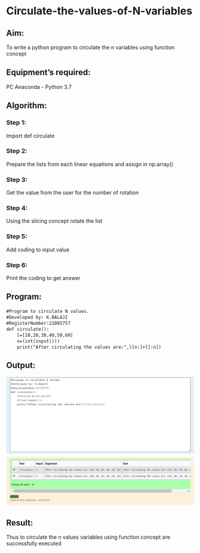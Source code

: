 # Circulate-the-values-of-N-variables
## Aim:
To write a python program to circulate the n variables using function concept
## Equipment’s required:
PC
Anaconda - Python 3.7
## Algorithm: 
### Step 1: 
Import def circulate
### Step 2: 
Prepare the lists from each linear equations and assign in np.array()
### Step 3: 
Get the value from the user for the number of rotation
### Step 4: 
Using the slicing concept rotate the list

### Step 5: 
Add coding to input value
### Step 6: 
Print the coding to get answer
## Program:
~~~
#Program to circulate N values.
#Developed by: K.BALAJI
#RegisterNumber:21005757
def circulate():
    l=[10,20,30,40,50,60]
    n=(int(input()))
    print("After circulating the values are:",l[n:]+l[:n])
~~~

## Output:
![OUTPUT1](/output.png)

## Result:
Thus to circulate the n values variables using function concept are successfully executed
